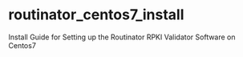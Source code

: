 # routinator_centos7_install
Install Guide for Setting up the Routinator RPKI Validator Software on Centos7
